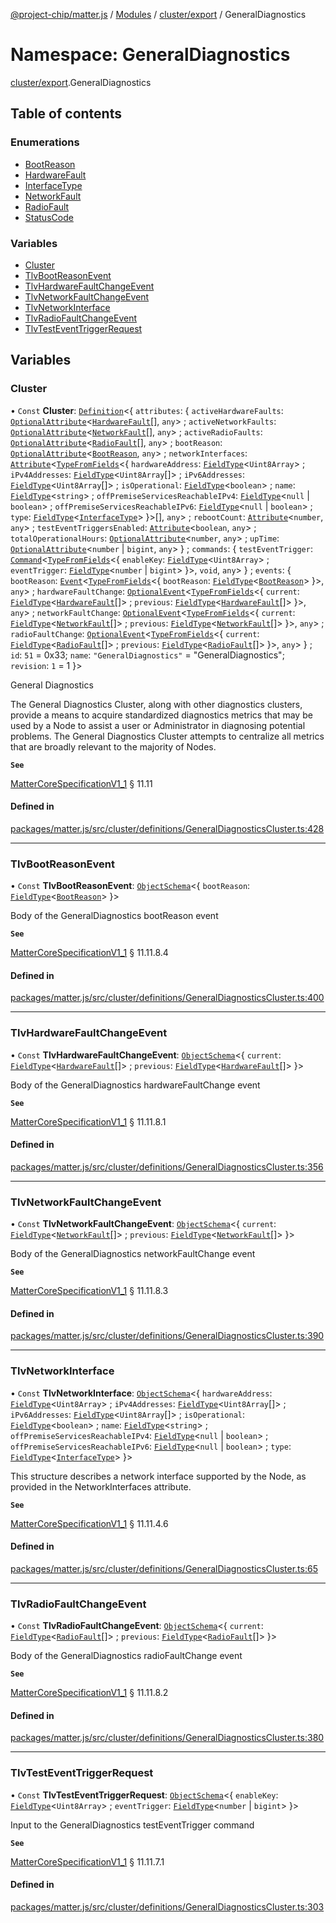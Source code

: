 [@project-chip/matter.js](../README.md) / [Modules](../modules.md) / [cluster/export](cluster_export.md) / GeneralDiagnostics

# Namespace: GeneralDiagnostics

[cluster/export](cluster_export.md).GeneralDiagnostics

## Table of contents

### Enumerations

- [BootReason](../enums/cluster_export.GeneralDiagnostics.BootReason.md)
- [HardwareFault](../enums/cluster_export.GeneralDiagnostics.HardwareFault.md)
- [InterfaceType](../enums/cluster_export.GeneralDiagnostics.InterfaceType.md)
- [NetworkFault](../enums/cluster_export.GeneralDiagnostics.NetworkFault.md)
- [RadioFault](../enums/cluster_export.GeneralDiagnostics.RadioFault.md)
- [StatusCode](../enums/cluster_export.GeneralDiagnostics.StatusCode.md)

### Variables

- [Cluster](cluster_export.GeneralDiagnostics.md#cluster)
- [TlvBootReasonEvent](cluster_export.GeneralDiagnostics.md#tlvbootreasonevent)
- [TlvHardwareFaultChangeEvent](cluster_export.GeneralDiagnostics.md#tlvhardwarefaultchangeevent)
- [TlvNetworkFaultChangeEvent](cluster_export.GeneralDiagnostics.md#tlvnetworkfaultchangeevent)
- [TlvNetworkInterface](cluster_export.GeneralDiagnostics.md#tlvnetworkinterface)
- [TlvRadioFaultChangeEvent](cluster_export.GeneralDiagnostics.md#tlvradiofaultchangeevent)
- [TlvTestEventTriggerRequest](cluster_export.GeneralDiagnostics.md#tlvtesteventtriggerrequest)

## Variables

### Cluster

• `Const` **Cluster**: [`Definition`](cluster_export.ClusterFactory.md#definition)<{ `attributes`: { `activeHardwareFaults`: [`OptionalAttribute`](cluster_export.md#optionalattribute)<[`HardwareFault`](../enums/cluster_export.GeneralDiagnostics.HardwareFault.md)[], `any`\> ; `activeNetworkFaults`: [`OptionalAttribute`](cluster_export.md#optionalattribute)<[`NetworkFault`](../enums/cluster_export.GeneralDiagnostics.NetworkFault.md)[], `any`\> ; `activeRadioFaults`: [`OptionalAttribute`](cluster_export.md#optionalattribute)<[`RadioFault`](../enums/cluster_export.GeneralDiagnostics.RadioFault.md)[], `any`\> ; `bootReason`: [`OptionalAttribute`](cluster_export.md#optionalattribute)<[`BootReason`](../enums/cluster_export.GeneralDiagnostics.BootReason.md), `any`\> ; `networkInterfaces`: [`Attribute`](cluster_export.md#attribute)<[`TypeFromFields`](tlv_export.md#typefromfields)<{ `hardwareAddress`: [`FieldType`](../interfaces/tlv_export.FieldType.md)<`Uint8Array`\> ; `iPv4Addresses`: [`FieldType`](../interfaces/tlv_export.FieldType.md)<`Uint8Array`[]\> ; `iPv6Addresses`: [`FieldType`](../interfaces/tlv_export.FieldType.md)<`Uint8Array`[]\> ; `isOperational`: [`FieldType`](../interfaces/tlv_export.FieldType.md)<`boolean`\> ; `name`: [`FieldType`](../interfaces/tlv_export.FieldType.md)<`string`\> ; `offPremiseServicesReachableIPv4`: [`FieldType`](../interfaces/tlv_export.FieldType.md)<``null`` \| `boolean`\> ; `offPremiseServicesReachableIPv6`: [`FieldType`](../interfaces/tlv_export.FieldType.md)<``null`` \| `boolean`\> ; `type`: [`FieldType`](../interfaces/tlv_export.FieldType.md)<[`InterfaceType`](../enums/cluster_export.GeneralDiagnostics.InterfaceType.md)\>  }\>[], `any`\> ; `rebootCount`: [`Attribute`](cluster_export.md#attribute)<`number`, `any`\> ; `testEventTriggersEnabled`: [`Attribute`](cluster_export.md#attribute)<`boolean`, `any`\> ; `totalOperationalHours`: [`OptionalAttribute`](cluster_export.md#optionalattribute)<`number`, `any`\> ; `upTime`: [`OptionalAttribute`](cluster_export.md#optionalattribute)<`number` \| `bigint`, `any`\>  } ; `commands`: { `testEventTrigger`: [`Command`](cluster_export.md#command)<[`TypeFromFields`](tlv_export.md#typefromfields)<{ `enableKey`: [`FieldType`](../interfaces/tlv_export.FieldType.md)<`Uint8Array`\> ; `eventTrigger`: [`FieldType`](../interfaces/tlv_export.FieldType.md)<`number` \| `bigint`\>  }\>, `void`, `any`\>  } ; `events`: { `bootReason`: [`Event`](cluster_export.md#event)<[`TypeFromFields`](tlv_export.md#typefromfields)<{ `bootReason`: [`FieldType`](../interfaces/tlv_export.FieldType.md)<[`BootReason`](../enums/cluster_export.GeneralDiagnostics.BootReason.md)\>  }\>, `any`\> ; `hardwareFaultChange`: [`OptionalEvent`](cluster_export.md#optionalevent)<[`TypeFromFields`](tlv_export.md#typefromfields)<{ `current`: [`FieldType`](../interfaces/tlv_export.FieldType.md)<[`HardwareFault`](../enums/cluster_export.GeneralDiagnostics.HardwareFault.md)[]\> ; `previous`: [`FieldType`](../interfaces/tlv_export.FieldType.md)<[`HardwareFault`](../enums/cluster_export.GeneralDiagnostics.HardwareFault.md)[]\>  }\>, `any`\> ; `networkFaultChange`: [`OptionalEvent`](cluster_export.md#optionalevent)<[`TypeFromFields`](tlv_export.md#typefromfields)<{ `current`: [`FieldType`](../interfaces/tlv_export.FieldType.md)<[`NetworkFault`](../enums/cluster_export.GeneralDiagnostics.NetworkFault.md)[]\> ; `previous`: [`FieldType`](../interfaces/tlv_export.FieldType.md)<[`NetworkFault`](../enums/cluster_export.GeneralDiagnostics.NetworkFault.md)[]\>  }\>, `any`\> ; `radioFaultChange`: [`OptionalEvent`](cluster_export.md#optionalevent)<[`TypeFromFields`](tlv_export.md#typefromfields)<{ `current`: [`FieldType`](../interfaces/tlv_export.FieldType.md)<[`RadioFault`](../enums/cluster_export.GeneralDiagnostics.RadioFault.md)[]\> ; `previous`: [`FieldType`](../interfaces/tlv_export.FieldType.md)<[`RadioFault`](../enums/cluster_export.GeneralDiagnostics.RadioFault.md)[]\>  }\>, `any`\>  } ; `id`: ``51`` = 0x33; `name`: ``"GeneralDiagnostics"`` = "GeneralDiagnostics"; `revision`: ``1`` = 1 }\>

General Diagnostics

The General Diagnostics Cluster, along with other diagnostics clusters, provide a means to acquire standardized
diagnostics metrics that may be used by a Node to assist a user or Administrator in diagnosing potential
problems. The General Diagnostics Cluster attempts to centralize all metrics that are broadly relevant to the
majority of Nodes.

**`See`**

[MatterCoreSpecificationV1_1](../interfaces/spec_export.MatterCoreSpecificationV1_1.md) § 11.11

#### Defined in

[packages/matter.js/src/cluster/definitions/GeneralDiagnosticsCluster.ts:428](https://github.com/project-chip/matter.js/blob/b7330d72/packages/matter.js/src/cluster/definitions/GeneralDiagnosticsCluster.ts#L428)

___

### TlvBootReasonEvent

• `Const` **TlvBootReasonEvent**: [`ObjectSchema`](../classes/tlv_export.ObjectSchema.md)<{ `bootReason`: [`FieldType`](../interfaces/tlv_export.FieldType.md)<[`BootReason`](../enums/cluster_export.GeneralDiagnostics.BootReason.md)\>  }\>

Body of the GeneralDiagnostics bootReason event

**`See`**

[MatterCoreSpecificationV1_1](../interfaces/spec_export.MatterCoreSpecificationV1_1.md) § 11.11.8.4

#### Defined in

[packages/matter.js/src/cluster/definitions/GeneralDiagnosticsCluster.ts:400](https://github.com/project-chip/matter.js/blob/b7330d72/packages/matter.js/src/cluster/definitions/GeneralDiagnosticsCluster.ts#L400)

___

### TlvHardwareFaultChangeEvent

• `Const` **TlvHardwareFaultChangeEvent**: [`ObjectSchema`](../classes/tlv_export.ObjectSchema.md)<{ `current`: [`FieldType`](../interfaces/tlv_export.FieldType.md)<[`HardwareFault`](../enums/cluster_export.GeneralDiagnostics.HardwareFault.md)[]\> ; `previous`: [`FieldType`](../interfaces/tlv_export.FieldType.md)<[`HardwareFault`](../enums/cluster_export.GeneralDiagnostics.HardwareFault.md)[]\>  }\>

Body of the GeneralDiagnostics hardwareFaultChange event

**`See`**

[MatterCoreSpecificationV1_1](../interfaces/spec_export.MatterCoreSpecificationV1_1.md) § 11.11.8.1

#### Defined in

[packages/matter.js/src/cluster/definitions/GeneralDiagnosticsCluster.ts:356](https://github.com/project-chip/matter.js/blob/b7330d72/packages/matter.js/src/cluster/definitions/GeneralDiagnosticsCluster.ts#L356)

___

### TlvNetworkFaultChangeEvent

• `Const` **TlvNetworkFaultChangeEvent**: [`ObjectSchema`](../classes/tlv_export.ObjectSchema.md)<{ `current`: [`FieldType`](../interfaces/tlv_export.FieldType.md)<[`NetworkFault`](../enums/cluster_export.GeneralDiagnostics.NetworkFault.md)[]\> ; `previous`: [`FieldType`](../interfaces/tlv_export.FieldType.md)<[`NetworkFault`](../enums/cluster_export.GeneralDiagnostics.NetworkFault.md)[]\>  }\>

Body of the GeneralDiagnostics networkFaultChange event

**`See`**

[MatterCoreSpecificationV1_1](../interfaces/spec_export.MatterCoreSpecificationV1_1.md) § 11.11.8.3

#### Defined in

[packages/matter.js/src/cluster/definitions/GeneralDiagnosticsCluster.ts:390](https://github.com/project-chip/matter.js/blob/b7330d72/packages/matter.js/src/cluster/definitions/GeneralDiagnosticsCluster.ts#L390)

___

### TlvNetworkInterface

• `Const` **TlvNetworkInterface**: [`ObjectSchema`](../classes/tlv_export.ObjectSchema.md)<{ `hardwareAddress`: [`FieldType`](../interfaces/tlv_export.FieldType.md)<`Uint8Array`\> ; `iPv4Addresses`: [`FieldType`](../interfaces/tlv_export.FieldType.md)<`Uint8Array`[]\> ; `iPv6Addresses`: [`FieldType`](../interfaces/tlv_export.FieldType.md)<`Uint8Array`[]\> ; `isOperational`: [`FieldType`](../interfaces/tlv_export.FieldType.md)<`boolean`\> ; `name`: [`FieldType`](../interfaces/tlv_export.FieldType.md)<`string`\> ; `offPremiseServicesReachableIPv4`: [`FieldType`](../interfaces/tlv_export.FieldType.md)<``null`` \| `boolean`\> ; `offPremiseServicesReachableIPv6`: [`FieldType`](../interfaces/tlv_export.FieldType.md)<``null`` \| `boolean`\> ; `type`: [`FieldType`](../interfaces/tlv_export.FieldType.md)<[`InterfaceType`](../enums/cluster_export.GeneralDiagnostics.InterfaceType.md)\>  }\>

This structure describes a network interface supported by the Node, as provided in the NetworkInterfaces
attribute.

**`See`**

[MatterCoreSpecificationV1_1](../interfaces/spec_export.MatterCoreSpecificationV1_1.md) § 11.11.4.6

#### Defined in

[packages/matter.js/src/cluster/definitions/GeneralDiagnosticsCluster.ts:65](https://github.com/project-chip/matter.js/blob/b7330d72/packages/matter.js/src/cluster/definitions/GeneralDiagnosticsCluster.ts#L65)

___

### TlvRadioFaultChangeEvent

• `Const` **TlvRadioFaultChangeEvent**: [`ObjectSchema`](../classes/tlv_export.ObjectSchema.md)<{ `current`: [`FieldType`](../interfaces/tlv_export.FieldType.md)<[`RadioFault`](../enums/cluster_export.GeneralDiagnostics.RadioFault.md)[]\> ; `previous`: [`FieldType`](../interfaces/tlv_export.FieldType.md)<[`RadioFault`](../enums/cluster_export.GeneralDiagnostics.RadioFault.md)[]\>  }\>

Body of the GeneralDiagnostics radioFaultChange event

**`See`**

[MatterCoreSpecificationV1_1](../interfaces/spec_export.MatterCoreSpecificationV1_1.md) § 11.11.8.2

#### Defined in

[packages/matter.js/src/cluster/definitions/GeneralDiagnosticsCluster.ts:380](https://github.com/project-chip/matter.js/blob/b7330d72/packages/matter.js/src/cluster/definitions/GeneralDiagnosticsCluster.ts#L380)

___

### TlvTestEventTriggerRequest

• `Const` **TlvTestEventTriggerRequest**: [`ObjectSchema`](../classes/tlv_export.ObjectSchema.md)<{ `enableKey`: [`FieldType`](../interfaces/tlv_export.FieldType.md)<`Uint8Array`\> ; `eventTrigger`: [`FieldType`](../interfaces/tlv_export.FieldType.md)<`number` \| `bigint`\>  }\>

Input to the GeneralDiagnostics testEventTrigger command

**`See`**

[MatterCoreSpecificationV1_1](../interfaces/spec_export.MatterCoreSpecificationV1_1.md) § 11.11.7.1

#### Defined in

[packages/matter.js/src/cluster/definitions/GeneralDiagnosticsCluster.ts:303](https://github.com/project-chip/matter.js/blob/b7330d72/packages/matter.js/src/cluster/definitions/GeneralDiagnosticsCluster.ts#L303)
